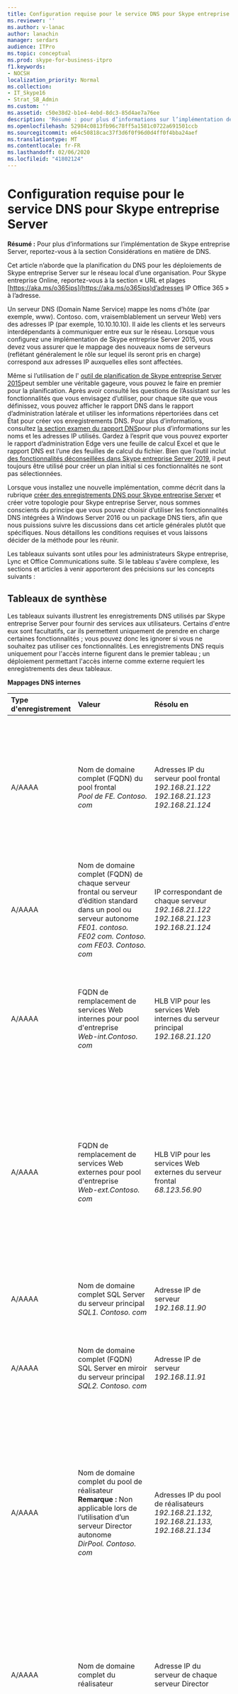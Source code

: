 ```yaml
---
title: Configuration requise pour le service DNS pour Skype entreprise Server
ms.reviewer: ''
ms.author: v-lanac
author: lanachin
manager: serdars
audience: ITPro
ms.topic: conceptual
ms.prod: skype-for-business-itpro
f1.keywords:
- NOCSH
localization_priority: Normal
ms.collection:
- IT_Skype16
- Strat_SB_Admin
ms.custom: ''
ms.assetid: c50e38d2-b1e4-4ebd-8dc3-85d4ae7a76ee
description: 'Résumé : pour plus d’informations sur l’implémentation de Skype entreprise Server, reportez-vous à la section Considérations relatives au DNS.'
ms.openlocfilehash: 52984c0813fb96c78ff5a1581c0722a691501ccb
ms.sourcegitcommit: e64c50818cac37f3d6f0f96d0d4ff0f4bba24aef
ms.translationtype: MT
ms.contentlocale: fr-FR
ms.lasthandoff: 02/06/2020
ms.locfileid: "41802124"
---
```

# <a name="dns-requirements-for-skype-for-business-server"></a>Configuration requise pour le service DNS pour Skype entreprise Server

**Résumé :** Pour plus d’informations sur l’implémentation de Skype entreprise Server, reportez-vous à la section Considérations en matière de DNS.

Cet article n’aborde que la planification du DNS pour les déploiements de Skype entreprise Server sur le réseau local d’une organisation. Pour Skype entreprise Online, reportez-vous à la section « URL et plages [https://aka.ms/o365ips](https://aka.ms/o365ips)d’adresses IP Office 365 » à l’adresse.

Un serveur DNS (Domain Name Service) mappe les noms d’hôte (par<span> </span> exemple, www). Contoso<span></span>. com, vraisemblablement un serveur Web) vers des adresses IP (par exemple, 10.10.10.10). Il aide les clients et les serveurs interdépendants à communiquer entre eux sur le réseau. Lorsque vous configurez une implémentation de Skype entreprise Server 2015, vous devez vous assurer que le mappage des nouveaux noms de serveurs (reflétant généralement le rôle sur lequel ils seront pris en charge) correspond aux adresses IP auxquelles elles sont affectées.

Même si l’utilisation de l' [outil de planification de Skype entreprise Server 2015](https://www.microsoft.com/en-us/download/details.aspx?id=50357)peut sembler une véritable gageure, vous pouvez le faire en premier pour la planification. Après avoir consulté les questions de l’Assistant sur les fonctionnalités que vous envisagez d’utiliser, pour chaque site que vous définissez, vous pouvez afficher le rapport DNS dans le rapport d’administration latérale et utiliser les informations répertoriées dans cet État pour créer vos enregistrements DNS. Pour plus d’informations, consultez [la section examen du rapport DNS](../../management-tools/planning-tool/review-the-administrator-reports.md#DNS_Report)pour plus d’informations sur les noms et les adresses IP utilisés. Gardez à l’esprit que vous pouvez exporter le rapport d’administration Edge vers une feuille de calcul Excel et que le rapport DNS est l’une des feuilles de calcul du fichier. Bien que l’outil inclut [des fonctionnalités déconseillées dans Skype entreprise Server 2019](../../../SfBServer2019/deprecated.md), il peut toujours être utilisé pour créer un plan initial si ces fonctionnalités ne sont pas sélectionnées.

Lorsque vous installez une nouvelle implémentation, comme décrit dans la rubrique [créer des enregistrements DNS pour Skype entreprise Server](../../deploy/install/create-dns-records.md) et créer votre topologie pour Skype entreprise Server, nous sommes conscients du principe que vous pouvez choisir d’utiliser les fonctionnalités DNS intégrées à Windows Server 2016 ou un package DNS tiers, afin que nous puissions suivre les discussions dans cet article générales plutôt que spécifiques. Nous détaillons les conditions requises et vous laissons décider de la méthode pour les réunir.

Les tableaux suivants sont utiles pour les administrateurs Skype entreprise, Lync et Office Communications suite. Si le tableau s'avère complexe, les sections et articles à venir apporteront des précisions sur les concepts suivants :

## <a name="summary-tables"></a>Tableaux de synthèse
<a name="BK_Summary"> </a>

Les tableaux suivants illustrent les enregistrements DNS utilisés par Skype entreprise Server pour fournir des services aux utilisateurs. Certains d'entre eux sont facultatifs, car ils permettent uniquement de prendre en charge certaines fonctionnalités ; vous pouvez donc les ignorer si vous ne souhaitez pas utiliser ces fonctionnalités. Les enregistrements DNS requis uniquement pour l'accès interne figurent dans le premier tableau ; un déploiement permettant l'accès interne comme externe requiert les enregistrements des deux tableaux.

**Mappages DNS internes**

|Type d'enregistrement|Valeur|Résolu en|Objectif|Obligatoire|
|:-----|:-----|:-----|:-----|:-----|
|A/AAAA   |Nom de domaine complet (FQDN) du pool frontal  <br/> *Pool de FE. <span> </span>Contoso<span></span>. com*   |Adresses IP du serveur pool frontal  <br/>  *192.168.21.122 192.168.21.123 192.168.21.124*   |Équilibrage de charge DNS des pools frontaux Mappe le nom du pool frontal vers un ensemble d'adresses IP. <br/> Reportez-vous à la section [Déploiement de l'équilibrage de la charge DNS dans les pools frontaux et les pools directeurs](load-balancing.md#BK_FE_Dir).  |Y   |
|A/AAAA   | Nom de domaine complet (FQDN) de chaque serveur frontal ou serveur d’édition standard dans un pool ou serveur autonome <br/>  *FE01. <span> </span>contoso. <span> </span>FE02 com. <span> </span>Contoso<span></span>. com FE03. <span> </span>Contoso<span></span>. com*   |IP correspondant de chaque serveur  <br/> *192.168.21.122 192.168.21.123 192.168.21.124*   |Mappe le nom du serveur vers son adresse IP.   |Y   |
|A/AAAA   |FQDN de remplacement de services Web internes pour pool d'entreprise  <br/> *Web-int.<span></span>Contoso<span></span>. com*   |HLB VIP pour les services Web internes du serveur principal  <br/> *192.168.21.120*   |Requis pour autoriser le trafic Web du client vers le serveur, par exemple pour télécharger l’application Web Skype entreprise. Également requis pour les clients mobiles.   |Y   |
|A/AAAA   |FQDN de remplacement de services Web externes pour pool d'entreprise  <br/> *Web-ext.<span></span>Contoso<span></span>. com*   |HLB VIP pour les services Web externes du serveur frontal  <br/>*68.123.56.90*   |Requis pour autoriser le trafic Web du client vers le serveur, par exemple pour télécharger l’application Web Skype entreprise. Requis si les clients mobiles résoudront le DNS en interne. Peut être converti en adresse IP Internet ou adresse IP de proxy inverse DMZ.   ||
|A/AAAA   | Nom de domaine complet SQL Server du serveur principal <br/> *SQL1. <span> </span>Contoso<span></span>. com*   |Adresse IP de serveur  <br/> *192.168.11.90*   |Mappe le nom du serveur pour un serveur SQL Server principal travaillant avec le pool frontal à son adresse IP.   ||
|A/AAAA   |Nom de domaine complet (FQDN) SQL Server en miroir du serveur principal  <br/> *SQL2. <span> </span>Contoso<span></span>. com*   |Adresse IP de serveur  <br/> *192.168.11.91*   |Mappe le nom de serveur d’un serveur miroir SQL principal fonctionnant avec le pool frontal et son adresse IP.   ||
|A/AAAA   |Nom de domaine complet du pool de réalisateur  <br/>**Remarque :** Non applicable lors de l’utilisation d’un serveur Director autonome <br/> *DirPool. <span> </span>Contoso<span></span>. com*   |Adresses IP du pool de réalisateurs  <br/> *192.168.21.132, 192.168.21.133, 192.168.21.134*   |Équilibrage de charge DNS des serveurs du pool de directeurs. Mappe le nom du pool pour le pool de directeurs à une adresse IP, en vous reportez à la section déploiement de l' [équilibrage de charge DNS pour les pools front-end et les pools de réalisateur](load-balancing.md#BK_FE_Dir) <br/> Un pool directeur peut authentifier un utilisateur et est facultatif.   ||
|A/AAAA   |Nom de domaine complet du réalisateur   |Adresse IP du serveur de chaque serveur Director   |Mappe le nom du pool au directeur auprès d’une adresse IP, voir déploiement de l' [équilibrage de charge DNS pour les pools front-end et les pools de réalisateur](load-balancing.md#BK_FE_Dir)  ||
|A/AAAA   |Nom de domaine complet du pool de serveurs de médiation   |Adresses IP de pools   |Le rôle du serveur de médiation est facultatif. Vous pouvez colocaliser les services fournis pas un serveur de médiation vers un serveur ou pool frontal. Voir [utilisation de l’équilibrage de charge DNS sur les pools de serveurs de médiation](load-balancing.md#BK_Mediation)  ||
|A/AAAA   |Nom de domaine complet du serveur de médiation   |Adresse IP de serveur   |Vous pouvez colocaliser les services fournis pas un serveur de médiation vers un serveur ou pool frontal. Voir [utilisation de l’équilibrage de charge DNS sur les pools de serveurs de médiation](load-balancing.md#BK_Mediation)  ||
|A/AAAA   |Nom de domaine complet du serveur de chat permanent   |Adresse IP du serveur de chat permanent   |Un serveur de conversation permanente est requis pour la fonctionnalité de conversation permanente mais reste facultative.   ||
|A/AAAA   |lyncdiscoverinternal. * \<sipdomain\>* <br/> lyncdiscoverinternal. * <span> </span>Contoso<span></span>. com*   |Adresse VIP du pool frontal de HLB ou du directeur  <br/>  192.168.21.121  |Le Service1 de découverte automatique interne, requis pour la prise en charge de la mobilité. Si le DNS interne est utilisé pour résoudre les appareils mobiles, il doit pointer vers l’adresse IP externe ou le protocole VIP de la DMZ.  <br/> Pour les services Web, nous avons besoin de HLB sur le pool frontal, car HTTPs ne peuvent pas utiliser DNS. Pour le pool frontal ou le pool de réalisateurs, cela devrait résoudre vers une adresse VIP HLB ou une adresse IP standard pour un serveur Standard Edition Server ou un serveur Director autonome.   |Y   |
|CNAME   |lyncdiscoverinternal. * \<sipdomain\>* <br/> lyncdiscoverinternal. *<span></span>Contoso<span></span>. com*   |FQDN de pool HLB FE ou FQDN de serveur directeur  <br/> Web-int.<span></span>Contoso<span></span>. com   |Service1 de découverte automatique interne <br/> Si vous le souhaitez, vous pouvez l'implémenter comme CNAME (nom canonique) au lieu d'un enregistrement A.   ||
|A/AAAA   |SIP. * \<sipdomain\>* <br/> SIP. * <span> </span>Contoso<span></span>. com*  |Adresses IP du serveur pool frontal (ou à une adresse IP de Director)  <br/>  *192.168.21.122 192.168.21.123 192.168.21.124*   |Requis pour la configuration automatique, voir [procédure pas à pas pour les clients qui recherchent des services dans Skype entreprise](../../plan-your-deployment/edge-server-deployments/advanced-edge-server-dns.md#WalkthroughOfSkype) <br/> Enregistrement ou enregistrement qui pointent vers les serveurs du pool frontal ou les serveurs directeurs du réseau interne, ou le service Edge d’accès lorsque le client est externe   |&#x2777;  |
|A/AAAA   |ucupdates-r2. * \<sipdomain\>* <br/> ucupdates-r2. * <span> </span>Contoso<span></span>. com*  |Adresse VIP de pool HLB FE ou VIP HLB de pool de serveurs directeur, ou IP de serveur directeur/SE  <br/>  192.168.21.121  |Le déploiement de cet enregistrement est facultatif &#x2778;  ||
|SRV   |\_sipinternaltls. \_TCP. * \<sipdomain\> * <br/>Port 5061 <br/>\_sipinternaltls. \_TCP. * <span> </span>Contoso<span></span>. com* <br/>Port 5061  |Nom de domaine complet (FQDN) du pool frontal  <br/>*Pool de FE. <span> </span>Contoso<span></span>. com*  |Permet la connexion automatique interne des utilisateurs 1 au serveur/pool frontal ou au serveur/pool SE, qui authentifie et redirige les demandes client de connexion.    |&#x2777; |
|A/AAAA |sipinternal. * \<sipdomain\>* <br/>sipinternal. <span> </span> *Contoso<span></span>. com*  |Nom de domaine complet (FQDN) du pool frontal  <br/>_Pool de FE. <span> </span>Contoso<span></span>. com_  |&#x2776; d’accès des utilisateurs internes  |&#x2777;  |
|SRV   | \_NTP. \_UDP. * \<sipdomain\> * <br/> \_NTP. \_UDP. <span> </span> *Contoso<span></span>. com*  |FQDN de serveur de temps  <br/> north-america.pool.ntp.org   |Source NTP requise pour les appareils Lync Phone Edition   |Cela est nécessaire pour prendre en charge les combinés de bureau.   |
|SRV   |\_sipfederationtls. \_TCP. * \<sipdomain\> * <br/>\_sipfederationtls. \_TCP. <span> </span> *Contoso<span></span>. com*  | Nom de domaine complet du service Edge d’accès <br/> EdgePool-int.<span></span>*Contoso<span></span>. com*  |Créez un enregistrement SRV pour chaque domaine SIP comptant des clients mobiles iOS ou Windows Phone.   |Prise en charge des clients mobiles   |
|A/AAAA   |URL d'administration  <br/>*Web-int.<span></span>Contoso<span></span>. com*  |Adresse VIP de pool HLB FE  <br/> 192.168.21.121   |Panneau de configuration Skype entreprise Server, voir [URL simples](dns.md#BK_Simple)  ||
|A/AAAA   |URL de réunion  <br/>*Web-int.<span></span>Contoso<span></span>. com*  |Adresse VIP de pool HLB FE  <br/> 192.168.21.121   |Réunions en ligne, voir [URL simples](dns.md#BK_Simple)  ||
|A/AAAA   |URL d'accès à distance  <br/>*Web-int.<span></span>Contoso<span></span>. com*  |Adresse VIP de pool HLB FE  <br/> 192.168.21.121   |Conférence rendez-vous, voir [URL simples](dns.md#BK_Simple)  ||
|A/AAAA   |FQDN des services Web internes  <br/>*Web-int.<span></span>Contoso<span></span>. com*  |Adresse VIP de pool HLB FE  <br/> 192.168.21.121   |Service Web Skype entreprise utilisé par Skype entreprise Web App   ||
|A/AAAA   |Nom de domaine complet (FQDN) du pool Office Web Apps Server  <br/> App. <span> </span>Contoso<span></span>. com   | Adresse VIP du pool Office Web Apps Server <br/> 192.168.1.5   |Définit le nom de domaine complet (FQDN) du pool Office Web Apps Server   ||
|A/AAAA   |  FQDN web interne <br/> Web-int.<span></span>Contoso<span></span>. com   | Adresse VIP du pool frontal <br/> 192.168.21.121   |Définit le FQDN Web interne utilisé par Skype entreprise Web App  <br/> Si vous avez recours à l'équilibrage de la charge DNS dans ce pool, votre pool frontal et votre batterie de serveurs Web internes ne peuvent pas avoir le même nom de domaine complet.   ||

&#x2776; utilisé par un client pour détecter le serveur frontal ou le pool frontal, et être authentifié et connecté en tant qu’utilisateur. Pour plus d’informations, c’est dans la [procédure pas à pas pour les clients qui recherchent des services](../../plan-your-deployment/edge-server-deployments/advanced-edge-server-dns.md#WalkthroughOfSkype).

&#x2777; cela est requis uniquement pour prendre en charge les clients hérités avant Lync 2013 et les combinés de bureau.

&#x2778; dans le cas où un appareil de communications unifiées est activé, mais qu’aucun utilisateur ne s’est connecté à l’appareil, l’enregistrement A permet à l’appareil de détecter le service Web de mise à jour de l’appareil d’hébergement du serveur et d’obtenir les mises à jour. Les périphériques peuvent autrement se procurer ces informations via une mise en service de la bande entrante la première fois qu’un utilisateur se connecte.

Le diagramme suivant illustre un exemple incluant des enregistrements DNS à la fois internes et externes, ainsi que de divers enregistrements indiqués dans les tableaux de cet article : 

**Diagramme réseau Edge utilisant des adresses IPv4 publiques**

![exemple de diagramme réseau DNS](../../media/2cc9546e-5560-4d95-8fe4-65a792a0e9c3.png)

**Mappages DNS du réseau de périmètre (interfaces internes et externes)**

|Type d'enregistrement|Valeur|Résolu en|Objectif|Obligatoire|
|:--- |:--- |:--- |:--- |:--- |
|A/AAAA   |Nom de domaine complet du pool d’arête interne  <br/>*EdgePool-int.<span></span>Contoso<span></span>. com*  |Adresses IP du pool de bords internes  <br/> 172.25.33.10, 172.25.33.11   |Adresses IP de l'interface interne du pool Edge consolidé   |Y   |
|A/AAAA   |Nom de domaine complet du serveur de périphérie  <br/>*Cons-1. <span> </span>Contoso<span></span>. com*  |Adresse IP du serveur interne pour un serveur dans le pool de périphériques  <br/> 172.25.33.10   |Créer un enregistrement pour chaque serveur dans le pool avec le nom de domaine complet (FQDN) du serveur pointant vers son adresse IP de nœud serveur interne dans le pool, voir [équilibrage de charge DNS sur les pools de serveurs de périphérie](load-balancing.md#BK_Edge)   |Y   |
|A/AAAA   |Nom de domaine complet du pool de services Edge Access  <br/>*Access1. <span> </span>Contoso<span></span>. com*  |Adresses IP externes du pool de services Edge Access  <br/> 131.107.16.10, 131.107.16.11   |Le service Edge d’accès fournit un point de connexion unique et approuvé pour le trafic SIP (Session Initiation Protocol) entrant et sortant.   |Y   |
|A/AAAA   |Nom de domaine complet (FQDN) du pool de services Edge  <br/>*Webcon1. <span> </span>Contoso<span></span>. com*  |Adresses IP externes du service Edge de conférence Web  <br/> 131.107.16.90, 131.107.16.91   |Le service Edge de conférence Web permet aux utilisateurs externes de rejoindre des réunions hébergées sur votre environnement Skype entreprise Server interne.   |Y   |
|A/AAAA   |*av.\<SIP-Domain\> * Nom de domaine complet du pool <br/>*AV1. <span> </span>Contoso<span></span>. com*  |Adresses IP externes de serveur Edge A/V  <br/> 131.107.16.170, 131.107.16.171   |Le service d’Edge A/V effectue des opérations audio, vidéo, de partage d’application et de transfert de fichiers aux utilisateurs externes.   |Y   |
|CNAME   |SIP. * \<sipdomain\>* <br/> SIP. * <span> </span>Contoso<span></span>. com*  |FQDN du pool Edge d'accès externe  <br/>*Access1. <span> </span>Contoso<span></span>. com*  |Recherche le pool de serveurs Edge. Voir [procédure pas à pas pour les clients recherchant des services Skype entreprise](../../plan-your-deployment/edge-server-deployments/advanced-edge-server-dns.md#WalkthroughOfSkype)  |Y   |
|SRV   |\_SIP. \_TLS. * \<sipdomain\> * <br/>\_SIP. \_TLS. <span> </span> *Contoso<span></span>. com*  |Nom de domaine complet Edge Access  <br/>_Access1. <span> </span>Contoso<span></span>. com_  |Utilisé pour l'accès externe des utilisateurs. Voir [procédure pas à pas pour les clients recherchant des services Skype entreprise](../../plan-your-deployment/edge-server-deployments/advanced-edge-server-dns.md#WalkthroughOfSkype)  |Y   |
|SRV   |\_sipfederationtls. \_TCP. * \<sipdomain\> * <br/>\_sipfederationtls. \_TCP. <span> </span> *Contoso<span></span>. com*  |Nom de domaine complet Edge Access  <br/>*Access1. <span> </span>Contoso<span></span>. com*  |Utilisé pour la fédération et la connectivité PIC   |&#x2776;  |
|SRV   |\_XMPP-serveur. \_TCP. *<sipdomain\> * <br/>\_XMPP-serveur. \_TCP. * <span> </span>Contoso<span></span>. com*  |Nom de domaine complet Edge Access  <br/>*Access1. <span> </span>Contoso<span></span>. com*  |Le service proxy XMPP accepte et envoie les messages de la messagerie électronique extensible (XMPP) vers et depuis les partenaires fédérés de XMPP configurés.   |Oui, pour déployer la fédération ; sinon, facultatif  <br/> Non disponible dans Skype entreprise Server 2019.|
|SRV   |\_sipfederationtls. \_TCP. * \<sipdomain\> * <br/>\_sipfederationtls. \_TCP. * <span> </span>Contoso<span></span>. com*  |Nom de domaine complet Edge Access  <br/>*Access1. <span> </span>Contoso<span></span>. com*  |Pour prendre en charge les services de notifications de transmission et de notifications de type Apple, vous devez créer un enregistrement SRV pour chaque domaine SIP. &#x2778;  ||
|A/AAAA   |Nom de domaine complet des services Web de réserve externe  <br/>*Web-ext.<span></span>Contoso<span></span>. com*  |Adresse IP publique de proxy inverse, proxys vers le VIP des services Web externes pour votre pool frontal &#x2776; <br/> 131.107.155.1 proxy to 192.168.21.120   |Interface externe de pool frontal utilisée par Skype entreprise Web App   |Y   |
|A/AAAA/CNAME   |lyncdiscover. * \<sipdomain\>* <br/> lyncdiscover. * <span> </span>Contoso<span></span>. com*  |Adresse IP publique de proxy inverse, résolue vers l’adresse VIP des services Web externes de votre pool de Director, si vous en avez une, ou si vous n’avez pas de réalisateur &#x2777; <br/> 131.107.155.1 proxy to 192.168.21.120   | Enregistrement externe pour la découverte automatique du client, également utilisé par la mobilité, Skype entreprise Web App et le planificateur Web App, résolu par le serveur proxy inverse <br/> Pour prendre en charge les services de notifications de transmission et de notifications de type Apple, vous devez créer un enregistrement SRV pour chaque domaine SIP doté de clients mobiles Microsoft Lync. 3  |Y   |
|A/AAAA   |correspondre. * \<sipdomain\>* <br/> correspondre. * <span> </span>Contoso<span></span>. com*  |Adresse IP publique de proxy inverse, résolue en interface Web externe pour le pool frontal  <br/> 131.107.155.1 proxy to 192.168.21.120   |Proxy pour le service Web Skype entreprise  <br/> Voir la section [URL simples](dns.md#BK_Simple)  |Y   |
|A/AAAA   |appel entrant.*\<sipdomain\>* <br/> appel entrant.*<span></span><span></span>contoso. com*  |Adresse IP publique de proxy inverse, proxys vers l’interface Web externe pour le pool frontal  <br/> 131.107.155.1 proxy to 192.168.21.120   |Proxy pour le service Web Skype entreprise  <br/> Voir la section [URL simples](dns.md#BK_Simple)  |Y   |
|A/AAAA   |Nom de domaine complet (FQDN) du pool Office Web Apps Server  <br/> App. <span> </span>Contoso<span></span>. com   | Adresse IP publique de proxy inverse, proxys vers l’interface Web externe pour Office Web Apps Server <br/> 131.107.155.1 proxy pour 192.168.1.5   | Adresse VIP du pool Office Web Apps Server <br/> 192.168.1.5   |Définit le nom de domaine complet (FQDN) du pool Office Web Apps Server   |

&#x2776; requis pour déployer la Fédération, sinon facultatif.

&#x2777; utilisé par un client pour détecter le serveur frontal ou le pool frontal, et être authentifié et connecté en tant qu’utilisateur.

&#x2778; cette obligation s’applique uniquement aux clients utilisant des appareils mobiles Apple ou Microsoft. Les appareils Android et Nokia Symbian n’utilisent pas de notification push.

 Pour plus d’informations sur les serveurs de périphérie et les réseaux de périmètre, voir le contenu de [planification DNS](../../plan-your-deployment/edge-server-deployments/edge-environmental-requirements.md#DNSPlan) du serveur Edge.

> [!IMPORTANT]
> Skype entreprise Server prend en charge l’utilisation de l’adressage IPv6. Pour plus d'informations, consultez l'article [Plan for IPv6 in Skype for Business](ipv6.md).

> [!IMPORTANT]
> Pour plus d'informations sur les FQDN, consultez l'article [DNS basics](basics.md). 

**Partage du DNS** 
 <a name="BK_split"> </a> du cerveau

Le système DNS split brain est une configuration DNS dans laquelle vous avez deux zones DNS avec le même espace de noms. Dans la première zone DNS, les requêtes internes sont gérées, tandis que la seconde gère les demandes externes, comme indiqué dans les tableaux ci-dessous. Pour plus d’informations à ce sujet [, voir DNS fractionné-Brain](../../plan-your-deployment/edge-server-deployments/advanced-edge-server-dns.md#SplitBrainDNS).

## <a name="hybrid-considerations"></a>Remarque sur les environnements hybrides
<a name="BK_Hybrid"> </a>

Si vous envisagez de faire en sorte que certains utilisateurs soient hébergés en ligne et qu’ils soient hébergés en local, reportez-vous à l’article planification de connectivité hybride [Skype entreprise server 2019](../../../SfbHybrid/hybrid/plan-hybrid-connectivity.md?toc=/SkypeForBusiness/sfbhybridtoc/toc.json). Vous devez configurer le système DNS comme standard pour Skype entreprise Server 2015 et ajouter des enregistrements DNS supplémentaires.

Vous devez également vous référer aux URL et plages [https://aka.ms/o365ips](https://aka.ms/o365ips) d’adresses IP Office 365 pour vérifier que vos utilisateurs ont accès aux ressources en ligne nécessaires.

## <a name="simple-urls"></a>URL simples 
<a name="BK_Simple"> </a>

Une URL (Uniform Resource Locator) est une référence à une ressource Web qui spécifie son emplacement dans un réseau informatique et un protocole utilisé pour le récupérer. 

Skype entreprise Server prend en charge l’utilisation des trois URL « simples » pour accéder à des services :

- **Meet** est l'URL de réunion de base pour toutes les conférences dans le site. Voici un exemple d’URL simple de la réunion :<span></span>//<span></span>rencontre. <span> </span>Contoso<span></span>. com. Une URL pour une réunion particulière peut être https :<span></span>//<span></span>se réunir. <span> </span>Contoso<span></span>. com/_nom_utilisateur_/7322994.

    Avec l'URL simple de réunion, les liens pour participer à des réunions sont faciles à comprendre et à communiquer.

- Le rendez **-** vous permet d’accéder à la page Web des paramètres de conférence rendez-vous. Cette page présente les numéros de conférence rendez-vous avec les langues disponibles, les informations de conférence affectées (c’est-à-dire pour les réunions qui n’ont pas besoin d’être planifiées), les commandes DTMF en conférence et prend en charge la gestion du numéro d’identification personnel ( Code confidentiel) et informations de conférence affectées. L’URL d’accès à un rendez-vous est incluse dans toutes les invitations à une réunion de sorte que les utilisateurs qui souhaitent se connecter à la réunion puissent accéder au numéro de téléphone et aux informations de code confidentiel nécessaires. Par exemple, l’URL d’accès à la Conférence rendez-vous est https://<span></span>. <span> </span>Contoso<span></span>. com.

- L' **administrateur** permet d’accéder rapidement au panneau de configuration Skype entreprise Server. À partir de n’importe quel ordinateur au sein des pare-feu de votre organisation, un administrateur peut ouvrir le panneau de configuration Skype entreprise Server en entrant l’URL simple d’administration dans un navigateur. L’URL simple Admin est interne à votre organisation. Un exemple d’URL simple d’administration est https://<span></span>admin. <span> </span>Contoso<span></span>. com.

Pour plus d’informations sur la [Configuration requise de DNS dans Skype entreprise Server](simple-urls.md), voir les URL simples.

## <a name="dns-by-server-role"></a>DNS par rôle de serveur
<a name="BK_Servers"> </a>

Vous pouvez définir les noms de ces pools et serveurs comme bon vous semble, faciles à mémoriser et reflétant leur fonction dans le système.

### <a name="dns-records-for-individual-servers-or-pools"></a>Enregistrements DNS pour des serveurs ou pools spécifiques

Ces exigences relatives aux enregistrements génériques s’appliquent à tous les rôles de serveur utilisés par Skype entreprise. Un pool est un ensemble de serveurs exécutant les mêmes services qui fonctionnent ensemble pour traiter les demandes client qu'ils reçoivent via un équilibreur de charge. Pour plus d'informations, consultez la rubrique [Load balancing requirements for Skype for Business](load-balancing.md).

**Conditions requises relatives aux enregistrements DNS pour les rôles de serveur/pool (avec équilibrage de charge DNS)**

|Scénario de déploiement|Enregistrement DNS requis|
|:-----|:-----|
|Un serveur :  <br/> Conversation permanente, directeur, serveur de médiation, serveur frontal   |Un enregistrement interne A qui associe le nom de domaine complet (FQDN) du serveur à son adresse IP.  <br/> ServerRole. <span> </span>Contoso<span></span>. com 10.10.10.0   |
|Pool :  <br/> Conversation permanente, directeur, serveur Edge, serveur de médiation, serveur frontal    |Un enregistrement interne A qui résout le nom de domaine complet (FQDN) de chaque nœud de serveur dans le pool sur son adresse IP.  <br/>**Exemple** <br/> ServerRole01. <span> </span>Contoso<span></span>. com 10.10.10.1  <br/> ServerRole02. <span> </span>Contoso<span></span>. com 10.10.10.2  <br/> Plusieurs enregistrements internes A qui résolvent le nom de domaine complet (FQDN) du pool sur les adresses IP des nœuds de serveurs dans le pool.  <br/>**Exemple** <br/> ServerPool. <span> </span>Contoso<span></span>. com 10.10.10.1  <br/> ServerPool. <span> </span>Contoso<span></span>. com 10.10.10.2   |

### <a name="edge-server-specific-dns-topics"></a>Rubriques sur les DNS spécifiques au serveur Edge

 Pour planifier le déploiement de Microsoft Edge Server, reportez-vous à la section [plan pour les déploiements de serveurs de périmètre dans Skype entreprise server 2015](../../plan-your-deployment/edge-server-deployments/edge-server-deployments.md)et [planification DNS de Advanced Edge Server pour skype entreprise Server 2015](../../plan-your-deployment/edge-server-deployments/advanced-edge-server-dns.md) , qui comporte les sections suivantes.

- [DNS disaster recovery](../../plan-your-deployment/edge-server-deployments/advanced-edge-server-dns.md#DNSDR)

- [DNS load balancing](../../plan-your-deployment/edge-server-deployments/advanced-edge-server-dns.md#DNSLB)

- [Configuration automatique sans DNS Split-Brain](../../plan-your-deployment/edge-server-deployments/advanced-edge-server-dns.md#NoSplitBrainDNS)

- [DNS Split-Brain](../../plan-your-deployment/edge-server-deployments/advanced-edge-server-dns.md#SplitBrainDNS)

- [Walkthrough of Skype for Business clients locating services](../../plan-your-deployment/edge-server-deployments/advanced-edge-server-dns.md#WalkthroughOfSkype)


